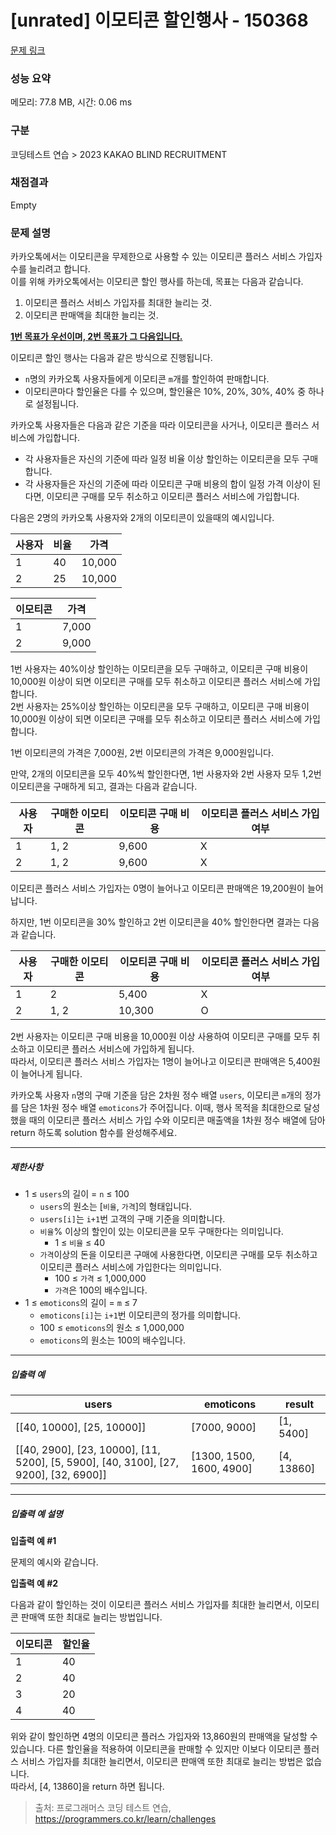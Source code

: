 # [unrated] 이모티콘 할인행사 - 150368 

[문제 링크](https://school.programmers.co.kr/learn/courses/30/lessons/150368?language=java#) 

### 성능 요약

메모리: 77.8 MB, 시간: 0.06 ms

### 구분

코딩테스트 연습 > 2023 KAKAO BLIND RECRUITMENT

### 채점결과

Empty

### 문제 설명

<p style="user-select: auto;">카카오톡에서는 이모티콘을 무제한으로 사용할 수 있는 이모티콘 플러스 서비스 가입자 수를 늘리려고 합니다.<br style="user-select: auto;">
이를 위해 카카오톡에서는 이모티콘 할인 행사를 하는데, 목표는 다음과 같습니다.</p>

<ol style="user-select: auto;">
<li style="user-select: auto;">이모티콘 플러스 서비스 가입자를 최대한 늘리는 것.</li>
<li style="user-select: auto;">이모티콘 판매액을 최대한 늘리는 것.</li>
</ol>

<p style="user-select: auto;"><strong style="user-select: auto;"><u style="user-select: auto;">1번 목표가 우선이며, 2번 목표가 그 다음입니다.</u></strong></p>

<p style="user-select: auto;">이모티콘 할인 행사는 다음과 같은 방식으로 진행됩니다.</p>

<ul style="user-select: auto;">
<li style="user-select: auto;"><code style="user-select: auto;">n</code>명의 카카오톡 사용자들에게 이모티콘 <code style="user-select: auto;">m</code>개를 할인하여 판매합니다.</li>
<li style="user-select: auto;">이모티콘마다 할인율은 다를 수 있으며, 할인율은 10%, 20%, 30%, 40% 중 하나로 설정됩니다.</li>
</ul>

<p style="user-select: auto;">카카오톡 사용자들은 다음과 같은 기준을 따라 이모티콘을 사거나, 이모티콘 플러스 서비스에 가입합니다.</p>

<ul style="user-select: auto;">
<li style="user-select: auto;">각 사용자들은 자신의 기준에 따라 일정 비율 이상 할인하는 이모티콘을 모두 구매합니다.</li>
<li style="user-select: auto;">각 사용자들은 자신의 기준에 따라 이모티콘 구매 비용의 합이 일정 가격 이상이 된다면, 이모티콘 구매를 모두 취소하고 이모티콘 플러스 서비스에 가입합니다.</li>
</ul>

<p style="user-select: auto;">다음은 2명의 카카오톡 사용자와 2개의 이모티콘이 있을때의 예시입니다.</p>
<table class="table" style="user-select: auto;">
        <thead style="user-select: auto;"><tr style="user-select: auto;">
<th style="user-select: auto;">사용자</th>
<th style="user-select: auto;">비율</th>
<th style="user-select: auto;">가격</th>
</tr>
</thead>
        <tbody style="user-select: auto;"><tr style="user-select: auto;">
<td style="user-select: auto;">1</td>
<td style="user-select: auto;">40</td>
<td style="user-select: auto;">10,000</td>
</tr>
<tr style="user-select: auto;">
<td style="user-select: auto;">2</td>
<td style="user-select: auto;">25</td>
<td style="user-select: auto;">10,000</td>
</tr>
</tbody>
      </table><table class="table" style="user-select: auto;">
        <thead style="user-select: auto;"><tr style="user-select: auto;">
<th style="user-select: auto;">이모티콘</th>
<th style="user-select: auto;">가격</th>
</tr>
</thead>
        <tbody style="user-select: auto;"><tr style="user-select: auto;">
<td style="user-select: auto;">1</td>
<td style="user-select: auto;">7,000</td>
</tr>
<tr style="user-select: auto;">
<td style="user-select: auto;">2</td>
<td style="user-select: auto;">9,000</td>
</tr>
</tbody>
      </table>
<p style="user-select: auto;">1번 사용자는 40%이상 할인하는 이모티콘을 모두 구매하고, 이모티콘 구매 비용이 10,000원 이상이 되면 이모티콘 구매를 모두 취소하고 이모티콘 플러스 서비스에 가입합니다.<br style="user-select: auto;">
2번 사용자는 25%이상 할인하는 이모티콘을 모두 구매하고, 이모티콘 구매 비용이 10,000원 이상이 되면 이모티콘 구매를 모두 취소하고 이모티콘 플러스 서비스에 가입합니다.</p>

<p style="user-select: auto;">1번 이모티콘의 가격은 7,000원, 2번 이모티콘의 가격은 9,000원입니다.</p>

<p style="user-select: auto;">만약, 2개의 이모티콘을 모두 40%씩 할인한다면, 1번 사용자와 2번 사용자 모두 1,2번 이모티콘을 구매하게 되고, 결과는 다음과 같습니다.</p>
<table class="table" style="user-select: auto;">
        <thead style="user-select: auto;"><tr style="user-select: auto;">
<th style="user-select: auto;">사용자</th>
<th style="user-select: auto;">구매한 이모티콘</th>
<th style="user-select: auto;">이모티콘 구매 비용</th>
<th style="user-select: auto;">이모티콘 플러스 서비스 가입 여부</th>
</tr>
</thead>
        <tbody style="user-select: auto;"><tr style="user-select: auto;">
<td style="user-select: auto;">1</td>
<td style="user-select: auto;">1, 2</td>
<td style="user-select: auto;">9,600</td>
<td style="user-select: auto;">X</td>
</tr>
<tr style="user-select: auto;">
<td style="user-select: auto;">2</td>
<td style="user-select: auto;">1, 2</td>
<td style="user-select: auto;">9,600</td>
<td style="user-select: auto;">X</td>
</tr>
</tbody>
      </table>
<p style="user-select: auto;">이모티콘 플러스 서비스 가입자는 0명이 늘어나고 이모티콘 판매액은 19,200원이 늘어납니다.</p>

<p style="user-select: auto;">하지만, 1번 이모티콘을 30% 할인하고 2번 이모티콘을 40% 할인한다면 결과는 다음과 같습니다.</p>
<table class="table" style="user-select: auto;">
        <thead style="user-select: auto;"><tr style="user-select: auto;">
<th style="user-select: auto;">사용자</th>
<th style="user-select: auto;">구매한 이모티콘</th>
<th style="user-select: auto;">이모티콘 구매 비용</th>
<th style="user-select: auto;">이모티콘 플러스 서비스 가입 여부</th>
</tr>
</thead>
        <tbody style="user-select: auto;"><tr style="user-select: auto;">
<td style="user-select: auto;">1</td>
<td style="user-select: auto;">2</td>
<td style="user-select: auto;">5,400</td>
<td style="user-select: auto;">X</td>
</tr>
<tr style="user-select: auto;">
<td style="user-select: auto;">2</td>
<td style="user-select: auto;">1, 2</td>
<td style="user-select: auto;">10,300</td>
<td style="user-select: auto;">O</td>
</tr>
</tbody>
      </table>
<p style="user-select: auto;">2번 사용자는 이모티콘 구매 비용을 10,000원 이상 사용하여 이모티콘 구매를 모두 취소하고 이모티콘 플러스 서비스에 가입하게 됩니다.<br style="user-select: auto;">
따라서, 이모티콘 플러스 서비스 가입자는 1명이 늘어나고 이모티콘 판매액은 5,400원이 늘어나게 됩니다.</p>

<p style="user-select: auto;">카카오톡 사용자 <code style="user-select: auto;">n</code>명의 구매 기준을 담은 2차원 정수 배열 <code style="user-select: auto;">users</code>, 이모티콘 <code style="user-select: auto;">m</code>개의 정가를 담은 1차원 정수 배열 <code style="user-select: auto;">emoticons</code>가 주어집니다. 이때, 행사 목적을 최대한으로 달성했을 때의 이모티콘 플러스 서비스 가입 수와 이모티콘 매출액을 1차원 정수 배열에 담아 return 하도록 solution 함수를 완성해주세요.</p>

<hr style="user-select: auto;">

<h5 style="user-select: auto;">제한사항</h5>

<ul style="user-select: auto;">
<li style="user-select: auto;">1 ≤ <code style="user-select: auto;">users</code>의 길이 = <code style="user-select: auto;">n</code> ≤ 100

<ul style="user-select: auto;">
<li style="user-select: auto;"><code style="user-select: auto;">users</code>의 원소는 [<code style="user-select: auto;">비율</code>, <code style="user-select: auto;">가격</code>]의 형태입니다.</li>
<li style="user-select: auto;"><code style="user-select: auto;">users[i]</code>는 <code style="user-select: auto;">i+1</code>번 고객의 구매 기준을 의미합니다.</li>
<li style="user-select: auto;"><code style="user-select: auto;">비율</code>% 이상의 할인이 있는 이모티콘을 모두 구매한다는 의미입니다.

<ul style="user-select: auto;">
<li style="user-select: auto;">1 ≤ <code style="user-select: auto;">비율</code> ≤ 40</li>
</ul></li>
<li style="user-select: auto;"><code style="user-select: auto;">가격</code>이상의 돈을 이모티콘 구매에 사용한다면, 이모티콘 구매를 모두 취소하고 이모티콘 플러스 서비스에 가입한다는 의미입니다.

<ul style="user-select: auto;">
<li style="user-select: auto;">100 ≤ <code style="user-select: auto;">가격</code> ≤ 1,000,000</li>
<li style="user-select: auto;"><code style="user-select: auto;">가격</code>은 100의 배수입니다.</li>
</ul></li>
</ul></li>
<li style="user-select: auto;">1 ≤ <code style="user-select: auto;">emoticons</code>의 길이 = <code style="user-select: auto;">m</code> ≤ 7

<ul style="user-select: auto;">
<li style="user-select: auto;"><code style="user-select: auto;">emoticons[i]</code>는 <code style="user-select: auto;">i+1</code>번 이모티콘의 정가를 의미합니다.</li>
<li style="user-select: auto;">100 ≤ <code style="user-select: auto;">emoticons</code>의 원소 ≤ 1,000,000</li>
<li style="user-select: auto;"><code style="user-select: auto;">emoticons</code>의 원소는 100의 배수입니다.</li>
</ul></li>
</ul>

<hr style="user-select: auto;">

<h5 style="user-select: auto;">입출력 예</h5>
<table class="table" style="user-select: auto;">
        <thead style="user-select: auto;"><tr style="user-select: auto;">
<th style="user-select: auto;">users</th>
<th style="user-select: auto;">emoticons</th>
<th style="user-select: auto;">result</th>
</tr>
</thead>
        <tbody style="user-select: auto;"><tr style="user-select: auto;">
<td style="user-select: auto;">[[40, 10000], [25, 10000]]</td>
<td style="user-select: auto;">[7000, 9000]</td>
<td style="user-select: auto;">[1, 5400]</td>
</tr>
<tr style="user-select: auto;">
<td style="user-select: auto;">[[40, 2900], [23, 10000], [11, 5200], [5, 5900], [40, 3100], [27, 9200], [32, 6900]]</td>
<td style="user-select: auto;">[1300, 1500, 1600, 4900]</td>
<td style="user-select: auto;">[4, 13860]</td>
</tr>
</tbody>
      </table>
<hr style="user-select: auto;">

<h5 style="user-select: auto;">입출력 예 설명</h5>

<p style="user-select: auto;"><strong style="user-select: auto;">입출력 예 #1</strong></p>

<p style="user-select: auto;">문제의 예시와 같습니다.</p>

<p style="user-select: auto;"><strong style="user-select: auto;">입출력 예 #2</strong></p>

<p style="user-select: auto;">다음과 같이 할인하는 것이 이모티콘 플러스 서비스 가입자를 최대한 늘리면서, 이모티콘 판매액 또한 최대로 늘리는 방법입니다.</p>
<table class="table" style="user-select: auto;">
        <thead style="user-select: auto;"><tr style="user-select: auto;">
<th style="user-select: auto;">이모티콘</th>
<th style="user-select: auto;">할인율</th>
</tr>
</thead>
        <tbody style="user-select: auto;"><tr style="user-select: auto;">
<td style="user-select: auto;">1</td>
<td style="user-select: auto;">40</td>
</tr>
<tr style="user-select: auto;">
<td style="user-select: auto;">2</td>
<td style="user-select: auto;">40</td>
</tr>
<tr style="user-select: auto;">
<td style="user-select: auto;">3</td>
<td style="user-select: auto;">20</td>
</tr>
<tr style="user-select: auto;">
<td style="user-select: auto;">4</td>
<td style="user-select: auto;">40</td>
</tr>
</tbody>
      </table>
<p style="user-select: auto;">위와 같이 할인하면 4명의 이모티콘 플러스 가입자와 13,860원의 판매액을 달성할 수 있습니다. 다른 할인율을 적용하여 이모티콘을 판매할 수 있지만 이보다 이모티콘 플러스 서비스 가입자를 최대한 늘리면서, 이모티콘 판매액 또한 최대로 늘리는 방법은 없습니다.<br style="user-select: auto;">
따라서, [4, 13860]을 return 하면 됩니다.</p>


> 출처: 프로그래머스 코딩 테스트 연습, https://programmers.co.kr/learn/challenges